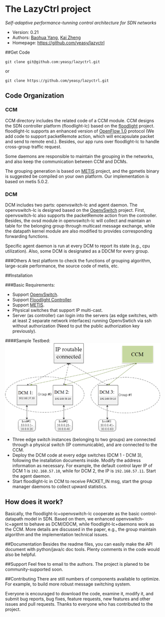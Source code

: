 The LazyCtrl project
=================================
*Self-adaptive performance-tunning control architecture for SDN networks*

* Version: 0.21
* Authors: [Baohua Yang](mailto:baohyang@cn.ibm.com), [Kai Zheng](mailto:zhengkai@cn.ibm.com)
* Homepage: <https://github.com/yeasy/lazyctrl>

##Get Code
```
git clone git@github.com:yeasy/lazyctrl.git
```  
or  
```
git clone https://github.com/yeasy/lazyctrl.git
```

## Code Organization

### CCM
CCM directory includes the related code of a CCM module. CCM designs the SDN controller platform (floodlight-lc) based on the [floodlight](http://www.projectfloodlight.org/floodlight) project. floodlight-lc supports an enhanced version of [OpenFlow 1.0](http://archive.openflow.org/documents/openflow-spec-v1.0.0.pdf) protocol (We add code to support packetRemote action, which will encapsulate packet and send to remote end.). Besides, our app runs over floodlight-lc to handle cross-group traffic request. 

Some daemons are responsible to maintain the grouping in the networks, and also keep the communication between CCM and DCMs.

The grouping generation is based on [METIS](http://glaros.dtc.umn.edu/gkhome/metis/metis/overview) project, and the gpmetis binary is suggested be compiled on your own platform. Our implementation is based on metis 5.0.2.

### DCM
DCM includes two parts: openvswitch-lc and agent daemon. The openvswitch-lc is designed based on the [OpenvSwitch](http://openvswitch.org) project. First, openvswitch-lc also supports the packetRemote action from the controller. Besides, the ovsd module in openvswitch-lc will collect and maintain an table for the belonging group through multicast message exchange, while the datapath kernel module are also modified to provides corresponding forwarding functions. 

Specific agent daemon is run at every DCM to report its state (e.g., cpu utilization). Also, some DCM is designated as a DDCM for every group.

###Others
A test platform to check the functions of grouping algorithm, large-scale performance, the source code of metis, etc.

##Installation

###Basic Requirements:

* Support [OpenvSwitch](http://openvswitch.org).
* Support [Floodlight Controller](http://www.projectfloodlight.org/floodlight).
* Support [METIS](http://glaros.dtc.umn.edu/gkhome/metis/metis/overview).
* Physical switches that support IP multi-cast.
* Server (as controller) can login into the servers (as edge switches, with at least 2 separate network interfaces) running OpenvSwtich via ssh without authorization (Need to put the public authorization key previously).

####Sample Testbed:
![ScreenShot](Others/testbed.png)

* Three edge switch instances (belonging to two groups) are connected through a physical switch (IP communicable), and are connected to the CCM.
* Deploy the DCM code at every edge switches (DCM 1 - DCM 3), following the installation documents inside. Modify the address information as necessary. For example, the default control layer IP of DCM 1 is ```192.168.57.10```, while for DCM 2, the IP is ```192.168.57.11```. Start the agent daemon.
* Start floodlight-lc  in CCM to receive PACKET_IN msg, start the group manager daemons to collect upward statistics.

## How does it work?
Basically, the floodlight-lc+openvswitch-lc cooperate as the basic control-datapath model in SDN. Based on them, we enhanced openvswitch-lc+agent to behave as DCM/DDCM, while floodlight-lc+daemons work as the CCM. More details are discussed in the paper, e.g., the group maintain algorithm and the implementation technical issues.


##Documentation
Besides the readme files, you can easily make the API document with python/java/c doc tools. Plenty comments in the code would also be helpful.

##Support
Feel free to email to the authors. The project is planed to be community-supported soon.


##Contributing
There are still numbers of components available to optimize. For example, to build more robust message switching system. 

Everyone is encouraged to download the code, examine it, modify it, and submit bug reports, bug fixes, feature requests, new features and other issues and pull requests. Thanks to everyone who has contributed to the project.
